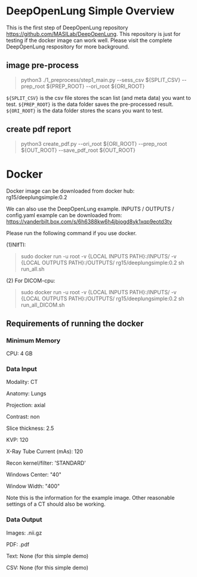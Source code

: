 # DeepOpenLung Simple Overview

This is the first step of DeepOpenLung repository https://github.com/MASILab/DeepOpenLung. This repository is just for testing if the docker image can work well. Please visit the complete DeepOpenLung respository for more background. 


## image pre-process

> python3 ./1_preprocess/step1_main.py --sess_csv ${SPLIT_CSV} --prep_root ${PREP_ROOT} --ori_root ${ORI_ROOT}

```${SPLIT_CSV}``` is the csv file stores the scan list (and meta data) you want to test. 
```${PREP_ROOT}``` is the data folder saves the pre-processed result.
```${ORI_ROOT}``` is the data folder stores the scans you want to test.

## create pdf report

>python3 create_pdf.py --ori_root ${ORI_ROOT} --prep_root ${OUT_ROOT} --save_pdf_root ${OUT_ROOT}



# Docker

Docker image can be downloaded from docker hub: rg15/deeplungsimple:0.2

We can also use the DeepOpenLung example. INPUTS / OUTPUTS / config.yaml example can be downloaded from: 
https://vanderbilt.box.com/s/6h6388kw6h4jbjogd8yk1xqp9eotd3tv

Please run the following command if you use docker. 


(1)NIfTI: 
> sudo docker run -u root -v {LOCAL INPUTS PATH}:/INPUTS/ -v {LOCAL OUTPUTS PATH}:/OUTPUTS/ rg15/deeplungsimple:0.2 sh run_all.sh 


(2) For DICOM-cpu: 
> sudo docker run -u root -v {LOCAL INPUTS PATH}:/INPUTS/ -v {LOCAL OUTPUTS PATH}:/OUTPUTS/ rg15/deeplungsimple:0.2 sh run_all_DICOM.sh

## Requirements of running the docker

### Minimum Memory
CPU: 4 GB  

### Data Input
Modality: CT

Anatomy: Lungs

Projection: axial

Contrast: non

Slice thickness: 2.5

KVP: 120

X-Ray Tube Current (mAs): 120

Recon kernel/filter: 'STANDARD'

Windows Center: "40"

Window Width: "400"

Note this is the information for the example image. Other reasonable settings of a CT should also be working. 

### Data Output

Images: .nii.gz

PDF: .pdf

Text: None (for this simple demo)

CSV: None (for this simple demo)

